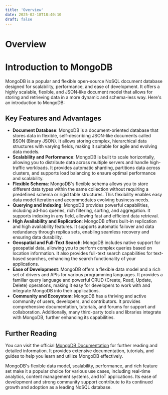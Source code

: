 ```yaml
---
title: 'Overview'
date: 2025-02-18T18:40:10
draft: false
---
```


# Overview

# Introduction to MongoDB

MongoDB is a popular and flexible open-source NoSQL document database designed for scalability, performance, and ease of development. It offers a highly scalable, flexible, and JSON-like document model that allows for storing and retrieving data in a more dynamic and schema-less way. Here's an introduction to MongoDB:

## Key Features and Advantages

- **Document Database**: MongoDB is a document-oriented database that stores data in flexible, self-describing JSON-like documents called BSON (Binary JSON). It allows storing complex, hierarchical data structures with varying fields, making it suitable for agile and evolving data models.
- **Scalability and Performance**: MongoDB is built to scale horizontally, allowing you to distribute data across multiple servers and handle high-traffic workloads. It provides automatic sharding, partitions data across clusters, and supports load balancing to ensure optimal performance and scalability.
- **Flexible Schema**: MongoDB's flexible schema allows you to store different data types within the same collection without requiring a predefined schema or rigid table structures. This flexibility enables easy data model iteration and accommodates evolving business needs.
- **Querying and Indexing**: MongoDB provides powerful capabilities, including ad-hoc queries, rich filtering, sorting, and aggregation. It supports indexing in any field, allowing fast and efficient data retrieval.
- **High Availability and Replication**: MongoDB offers built-in replication and high availability features. It supports automatic failover and data redundancy through replica sets, enabling seamless recovery and ensuring data durability.
- **Geospatial and Full-Text Search**: MongoDB includes native support for geospatial data, allowing you to perform complex queries based on location information. It also provides full-text search capabilities for text-based searches, enhancing the search functionality of your applications.
- **Ease of Development**: MongoDB offers a flexible data model and a rich set of drivers and APIs for various programming languages. It provides a familiar query language and powerful CRUD (Create, Read, Update, Delete) operations, making it easy for developers to work with and integrate MongoDB into their applications.
- **Community and Ecosystem**: MongoDB has a thriving and active community of users, developers, and contributors. It provides comprehensive documentation, tutorials, and forums for support and collaboration. Additionally, many third-party tools and libraries integrate with MongoDB, further enhancing its capabilities.

## Further Reading

You can visit the official [MongoDB Documentation](https://docs.mongodb.com/) for further reading and detailed information. It provides extensive documentation, tutorials, and guides to help you learn and utilize MongoDB effectively.

MongoDB's flexible data model, scalability, performance, and rich feature set make it a popular choice for various use cases, including real-time analytics, content management systems, and IoT applications. Its ease of development and strong community support contribute to its continued growth and adoption as a leading NoSQL database.
